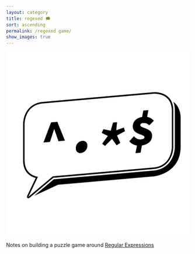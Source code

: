 ```yaml
---
layout: category
title: regexed 🗯️
sort: ascending
permalink: /regexed game/
show_images: true
---
```


[![Logo for regexed consisting of speech bubble containing the expression "^.*$"](/assets/regexed/regexed-logo-2024.png)][regexed]

Notes on building a puzzle game around [Regular Expressions][mdn]

[mdn]: https://developer.mozilla.org/en-US/docs/Web/JavaScript/Guide/Regular_expressions
[regexed]: https://regexed.com
